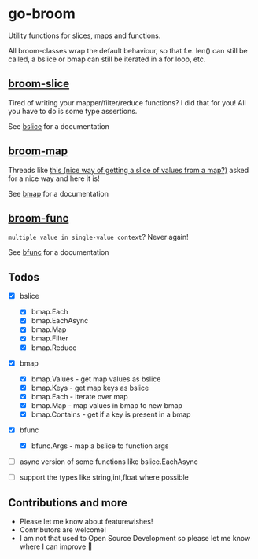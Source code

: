 # go-broom
Utility functions for slices, maps and functions.

All broom-classes wrap the default behaviour, so that f.e. len() can still be called, a bslice or bmap can still be iterated in a for loop, etc.

## [broom-slice](./bslice/bslice.md)
Tired of writing your mapper/filter/reduce functions? I did that for you! All you have to do is some type assertions.

See [bslice](./bslice/bslice.md) for a documentation

## [broom-map](./bmap/bmap.md) 
Threads like [this (nice way of getting a slice of values from a map?)](https://stackoverflow.com/questions/13422578/in-golang-is-there-a-nice-way-of-getting-a-slice-of-values-from-a-map) asked for a nice way and here it is!

See [bmap](./bmap/bmap.md) for a documentation

## [broom-func](./bfunc/bfunc.md)
`multiple value in single-value context`? Never again!

See [bfunc](./bfunc/bfunc.md) for a documentation


## Todos
- [x] bslice
    - [x] bmap.Each
    - [x] bmap.EachAsync
    - [x] bmap.Map
    - [x] bmap.Filter
    - [x] bmap.Reduce
- [x] bmap
    - [x] bmap.Values - get map values as bslice
    - [x] bmap.Keys - get map keys as bslice
    - [x] bmap.Each - iterate over map
    - [x] bmap.Map - map values in bmap to new bmap 
    - [x] bmap.Contains - get if a key is present in a bmap
- [x] bfunc
    - [x] bfunc.Args - map a bslice to function args
- [ ] async version of some functions like bslice.EachAsync
- [ ] support the types like string,int,float where possible 


## Contributions and more
- Please let me know about featurewishes!
- Contributors are welcome!
- I am not that used to Open Source Development so please let me know where I can improve :shit: 